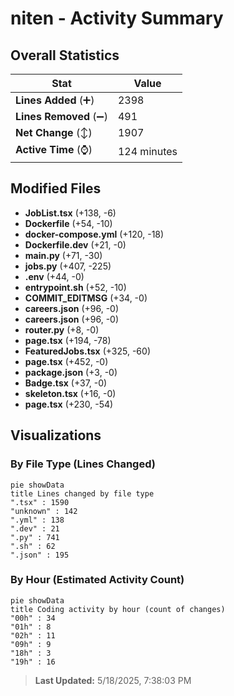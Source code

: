 # niten - Activity Summary 

## Overall Statistics

| Stat                   | Value                                                             |
| ---------------------- | ----------------------------------------------------------------- |
| **Lines Added** (➕)   | 2398                                          |
| **Lines Removed** (➖) | 491                                        |
| **Net Change** (↕)    | 1907                |
| **Active Time** (⌚)   | 124 minutes |


## Modified Files
- **JobList.tsx** (+138, -6)
- **Dockerfile** (+54, -10)
- **docker-compose.yml** (+120, -18)
- **Dockerfile.dev** (+21, -0)
- **main.py** (+71, -30)
- **jobs.py** (+407, -225)
- **.env** (+44, -0)
- **entrypoint.sh** (+52, -10)
- **COMMIT_EDITMSG** (+34, -0)
- **careers.json** (+96, -0)
- **careers.json** (+96, -0)
- **router.py** (+8, -0)
- **page.tsx** (+194, -78)
- **FeaturedJobs.tsx** (+325, -60)
- **page.tsx** (+452, -0)
- **package.json** (+3, -0)
- **Badge.tsx** (+37, -0)
- **skeleton.tsx** (+16, -0)
- **page.tsx** (+230, -54)

## Visualizations

### By File Type (Lines Changed)

```mermaid
pie showData
title Lines changed by file type
".tsx" : 1590
"unknown" : 142
".yml" : 138
".dev" : 21
".py" : 741
".sh" : 62
".json" : 195
```

### By Hour (Estimated Activity Count)

```mermaid
pie showData
title Coding activity by hour (count of changes)
"00h" : 34
"01h" : 8
"02h" : 11
"09h" : 9
"18h" : 3
"19h" : 16
```


> **Last Updated:** 5/18/2025, 7:38:03 PM